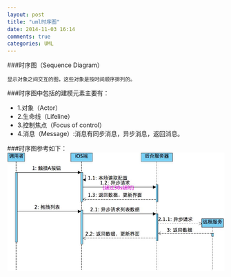 ```yaml
---
layout: post
title: "uml时序图"
date: 2014-11-03 16:14
comments: true
categories: UML
---
```


###时序图（Sequence Diagram）

    显示对象之间交互的图，这些对象是按时间顺序排列的。

###时序图中包括的建模元素主要有：

* 1.对象（Actor）
* 2.生命线（Lifeline）
* 3.控制焦点（Focus of control）
* 4.消息（Message）:消息有同步消息，异步消息，返回消息。

###时序图参考如下：
![image](/images/post/2014-11-03-uml-shi-xu-tu/sequence_diagram.jpg)

